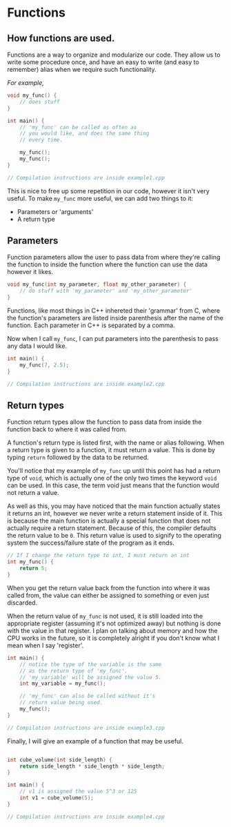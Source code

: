 # Functions

## How functions are used.

Functions are a way to organize and modularize our code.
They allow us to write some procedure once, and have an
easy to write (and easy to remember) alias when we require
such functionality.

*For example,*

```cpp
void my_func() {
    // does stuff
}

int main() {
    // 'my_func' can be called as often as
    // you would like, and does the same thing
    // every time.

    my_func();
    my_func();
}

// Compilation instructions are inside example1.cpp
```

This is nice to free up some repetition in our code, however it 
isn't very useful. To make `my_func` more useful, we can add 
two things to it:

- Parameters or 'arguments'
- A return type

## Parameters

Function parameters allow the user to pass data from where they're calling the 
function to inside the function where the function can use the data however it likes.

```cpp
void my_func(int my_parameter, float my_other_parameter) {
	// do stuff with 'my_parameter' and 'my_other_parameter'
}
```

Functions, like most things in C++ inhereted their 'grammar' from C, 
where the function's parameters are listed inside parenthesis after the
name of the function. Each parameter in C++ is separated by a comma.

Now when I call `my_func`, I can put parameters into the parenthesis
to pass any data I would like.

```cpp
int main() {
	my_func(7, 2.5);
}

// Compilation instructions are inside example2.cpp
```

## Return types

Function return types allow the function to pass data from inside the function
back to where it was called from.

A function's return type is listed first, with the name or alias
following. When a return type is given to a function, it must return a value.
This is done by typing `return` followed by the data to be returned.

You'll notice that my example of `my_func` up until this point has had
a return type of `void`, which is actually one of the only two times the keyword
`void` can be used. In this case, the term void just means that the function would
not return a value. 

As well as this, you may have noticed that the main function actually states it
returns an int, however we never write a return statement inside of it. This is because
the main function is actually a special function that does not actually require a return
statement. Because of this, the compiler defaults the return value to be `0`. This return
value is used to signify to the operating system the success/failure state of the program 
as it ends.  

```cpp
// If I change the return type to int, I must return an int
int my_func() {
	return 5;
}
```

When you get the return value back from the function into where it was called from, 
the value can either be assigned to something or even just discarded. 

When the return value of `my_func` is not used, it is still loaded into the appropriate
register (assuming it's not optimized away) but nothing is done with the value in that
register. I plan on talking about memory and how the CPU works in the future, so it is 
completely alright if you don't know what I mean when I say 'register'.

```cpp
int main() {
	// notice the type of the variable is the same 
	// as the return type of 'my_func'. 
	// 'my_variable' will be assigned the value 5.
	int my_variable = my_func();

	// 'my_func' can also be called without it's 
	// return value being used. 
	my_func();
}

// Compilation instructions are inside example3.cpp
```

Finally, I will give an example of a function that may be useful.

```cpp

int cube_volume(int side_length) {
	return side_length * side_length * side_length;
}

int main() {
    // v1 is assigned the value 5^3 or 125
	int v1 = cube_volume(5);
}

// Compilation instructions are inside example4.cpp
```